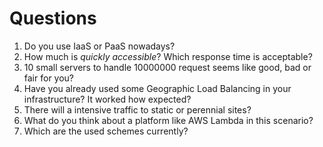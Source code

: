 # Questions

1. Do you use IaaS or PaaS nowadays?
2. How much is *quickly accessible*? Which response time is acceptable?
3. 10 small servers to handle 10000000 request seems like good, bad or fair for you?
4. Have you already used some Geographic Load Balancing in your infrastructure? It worked how expected?
5. There will a intensive traffic to static or perennial sites?
6. What do you think about a platform like AWS Lambda in this scenario?
7. Which are the used schemes currently?